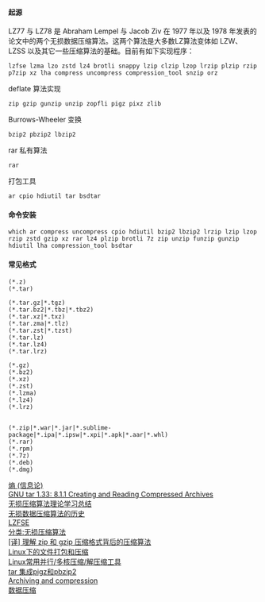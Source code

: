 #### 起源
LZ77 与 LZ78 是 Abraham Lempel 与 Jacob Ziv 在 1977 年以及 1978 年发表的论文中的两个无损数据压缩算法。这两个算法是大多数LZ算法变体如 LZW、LZSS 以及其它一些压缩算法的基础。目前有如下实现程序：
```
lzfse lzma lzo zstd lz4 brotli snappy lzip clzip lzop lrzip plzip rzip p7zip xz lha compress uncompress compression_tool snzip orz
```
deflate 算法实现
```
zip gzip gunzip unzip zopfli pigz pixz zlib
```
Burrows-Wheeler 变换
```
bzip2 pbzip2 lbzip2
```
rar 私有算法
```
rar
```
打包工具
```
ar cpio hdiutil tar bsdtar
```
#### 命令安装
```
which ar compress uncompress cpio hdiutil bzip2 lbzip2 lrzip lzip lzop rzip zstd gzip xz rar lz4 plzip brotli 7z zip unzip funzip gunzip hdiutil lha compression_tool bsdtar
```

#### 常见格式
```
(*.z)
(*.tar)

(*.tar.gz|*.tgz)
(*.tar.bz2|*.tbz|*.tbz2)
(*.tar.xz|*.txz)
(*.tar.zma|*.tlz)
(*.tar.zst|*.tzst)
(*.tar.lz)
(*.tar.lz4)
(*.tar.lrz)

(*.gz)
(*.bz2)
(*.xz)
(*.zst)
(*.lzma)
(*.lz4)
(*.lrz)


(*.zip|*.war|*.jar|*.sublime-package|*.ipa|*.ipsw|*.xpi|*.apk|*.aar|*.whl)
(*.rar)
(*.rpm)
(*.7z)
(*.deb)
(*.dmg)
```

[熵 (信息论)](https://zh.wikipedia.org/wiki/%E7%86%B5_(%E4%BF%A1%E6%81%AF%E8%AE%BA))  
[GNU tar 1.33: 8.1.1 Creating and Reading Compressed Archives](https://www.gnu.org/software/tar/manual/html_node/gzip.html)  
[无损压缩算法理论学习总结](https://zhangbohun.github.io/2019/04/01/%E6%97%A0%E6%8D%9F%E5%8E%8B%E7%BC%A9%E7%AE%97%E6%B3%95%E7%90%86%E8%AE%BA%E5%AD%A6%E4%B9%A0%E6%80%BB%E7%BB%93/)  
[无损数据压缩算法的历史](https://web.archive.org/web/20170330045922/http://blog.jobbole.com/77247/)  
[LZFSE](https://zh.wikipedia.org/wiki/LZFSE)  
[分类:无损压缩算法](https://zh.wikipedia.org/wiki/Category:%E6%97%A0%E6%8D%9F%E5%8E%8B%E7%BC%A9%E7%AE%97%E6%B3%95)  
[[译] 理解 zip 和 gzip 压缩格式背后的压缩算法](https://juejin.cn/post/6844904168142929933)  
[Linux下的文件打包和压缩](http://www.tinylab.site/2016/11/11/linux-file-compression/)  
[Linux常用并行/多核压缩/解压缩工具](http://ilinuxkernel.com/?p=1748)  
[tar 集成pigz和pbzip2](https://www.cnblogs.com/sj9524437/p/4952911.html)  
[Archiving and compression](https://wiki.archlinux.org/index.php/Archiving_and_compression)  
[数据压缩](https://zh.wikipedia.org/zh-hans/%E6%95%B0%E6%8D%AE%E5%8E%8B%E7%BC%A9)  
